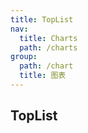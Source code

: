 ```yaml
---
title: TopList
nav:
  title: Charts
  path: /charts
group:
  path: /chart
  title: 图表
---
```


## TopList


<code src='./example/demo.tsx'>

<API src='./index.tsx' />